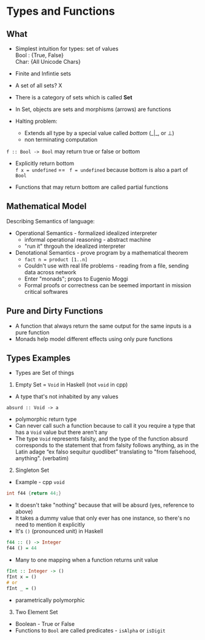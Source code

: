 # Types and Functions

## What
- Simplest intuition for types: set of values  
Bool : {True, False}  
Char: {All Unicode Chars}
- Finite and Infintie sets

- A set of all sets? X
- There is a category of sets which is called **Set**
- In Set, objects are sets and morphisms (arrows) are functions

- Halting problem:
    - Extends all type by a special value called _bottom_ (\_|\_, or ⊥)
    - non terminating computation

`f :: Bool -> Bool` may return true or false or bottom

- Explicitly return bottom  
`f x = undefined` == ` f = undefined` because bottom is also a part of `Bool`

- Functions that may return bottom are called partial functions

## Mathematical Model

Describing Semantics of language:
- Operational Semantics - formalized idealized interpreter
    - informal operational reasoning - abstract machine
    - "run it" thrgouh the idealized interpreter
- Denotational Semantics - prove program by a mathematical theorem
    - `fact n = product [1..n]`
    - Couldn't use with real life problems - reading from a file, sending data across network
    - Enter "monads"; props to Eugenio Moggi
    - Formal proofs or correctness can be seemed important in mission critical softwares

## Pure and Dirty Functions
- A function that always return the same output for the same inputs is a pure function
- Monads help model different effects using only pure functions

## Types Examples
- Types are Set of things
1. Empty Set = `Void` in Haskell (not `void` in cpp)
- A type that's not inhabited by any values

`absurd :: Void -> a`
- polymorphic return type
- Can never call such a function because to call it you require a type that has a `Void` value but there aren't any
- The type `Void` represents falsity, and the type of the function absurd corresponds to the statement that from falsity follows anything, as in the Latin adage “ex falso sequitur quodlibet” translating to "from falsehood, anything". (verbatim)

2. Singleton Set
- Example - cpp `void`

```C++
int f44 {return 44;}
```
- It doesn't take "nothing" because that will be absurd (yes, reference to above)
- It takes a dummy value that only ever has one instance, so there's no need to mention it explicitly
- It's `()` (pronounced unit) in Haskell

```Haskell
f44 :: () -> Integer
f44 () = 44
```

- Many to one mapping when a function returns unit value

```Haskell
fInt :: Integer -> ()
fInt x = ()
# or
fInt _ = ()
```
- parametrically polymorphic

3. Two Element Set
- Boolean - True or False
- Functions to `Bool` are called predicates - `isAlpha` or `isDigit`